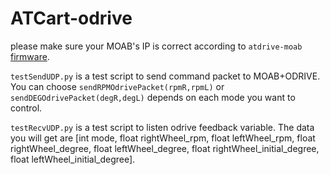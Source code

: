 # ATCart-odrive

please make sure your MOAB's IP is correct according to `atdrive-moab` [firmware](https://github.com/rasheeddo/atdrive-moab/tree/odrive).


`testSendUDP.py` is a test script to send command packet to MOAB+ODRIVE. You can choose `sendRPMOdrivePacket(rpmR,rpmL)` or `sendDEGOdrivePacket(degR,degL)` depends on each mode you want to control.

`testRecvUDP.py` is a test script to listen odrive feedback variable. The data you will get are
[int mode, float rightWheel_rpm, float leftWheel_rpm, float rightWheel_degree, float leftWheel_degree, float rightWheel_initial_degree, float leftWheel_initial_degree].

